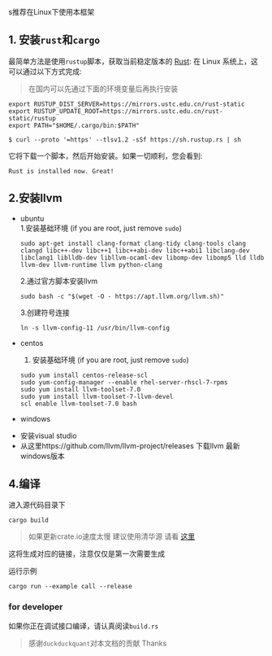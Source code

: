 s推荐在Linux下使用本框架

## 1. 安装`rust`和`cargo`

最简单方法是使用`rustup`脚本，获取当前稳定版本的 [Rust](https://www.rust-lang.org/):
在 Linux 系统上，这可以通过以下方式完成:

> 在国内可以先通过下面的环境变量后再执行安装

```
export RUSTUP_DIST_SERVER=https://mirrors.ustc.edu.cn/rust-static
export RUSTUP_UPDATE_ROOT=https://mirrors.ustc.edu.cn/rust-static/rustup
export PATH="$HOME/.cargo/bin:$PATH"
```

```console
$ curl --proto '=https' --tlsv1.2 -sSf https://sh.rustup.rs | sh
```

它将下载一个脚本，然后开始安装。如果一切顺利，您会看到:

```console
Rust is installed now. Great!
```

## 2.安装llvm

+ ubuntu  
  1.安装基础环境  (if you are root, just remove `sudo`)
    ```
    sudo apt-get install clang-format clang-tidy clang-tools clang clangd libc++-dev libc++1 libc++abi-dev libc++abi1 libclang-dev libclang1 liblldb-dev libllvm-ocaml-dev libomp-dev libomp5 lld lldb llvm-dev llvm-runtime llvm python-clang
    ```

  2.通过官方脚本安装llvm

    ```
    sudo bash -c "$(wget -O - https://apt.llvm.org/llvm.sh)"
    ```

  3.创建符号连接
    ```
    ln -s llvm-config-11 /usr/bin/llvm-config
    ```

+ centos
    1. 安装基础环境 (if you are root, just remove `sudo`)
    ```
    sudo yum install centos-release-scl
    sudo yum-config-manager --enable rhel-server-rhscl-7-rpms
    sudo yum install llvm-toolset-7.0
    sudo yum install llvm-toolset-7-llvm-devel
    scl enable llvm-toolset-7.0 bash
    ```
+ windows

- 安装visual studio
- 从这里https://github.com/llvm/llvm-project/releases 下载llvm 最新windows版本

## 4.编译

进入源代码目录下

```
cargo build 
```

> 如果更新crate.io速度太慢 建议使用清华源
> 请看 [这里](https://mirrors.tuna.tsinghua.edu.cn/help/crates.io-index.git/)


这将生成对应的链接，注意仅仅是第一次需要生成

运行示例

```
cargo run --example call --release 
```

### for developer

如果你正在调试接口编译，请认真阅读`build.rs`


> 感谢`duckduckquant`对本文档的贡献 Thanks 
